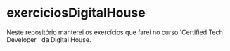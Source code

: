 # exerciciosDigitalHouse
Neste repositório manterei os exercícios que farei no curso 'Certified Tech Developer ' da Digital House.
